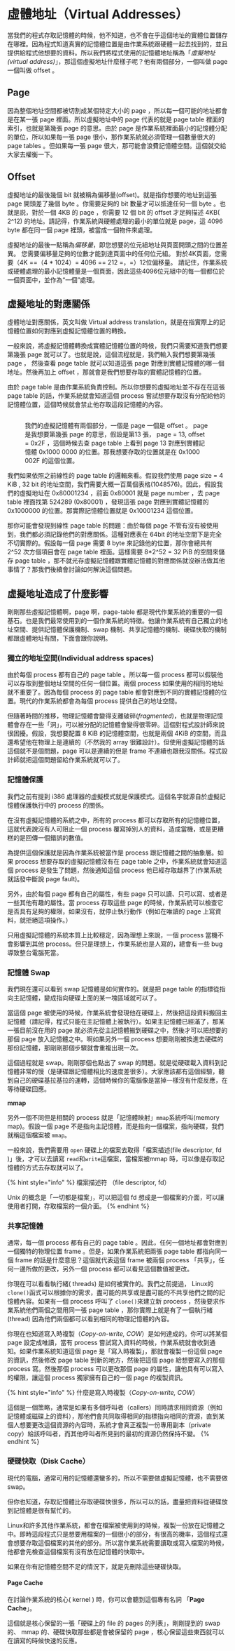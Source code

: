 # 虛體地址（Virtual Addresses）

當我們的程式存取記憶體的時候，他不知道，也不會在乎這個地址的實體位置儲存在哪裡。因為程式知道真實的記憶體位置是由作業系統跟硬體一起去找到的，並且提供給程式他想要的資料。所以我們將程式使用的記憶體地址稱為「_虛擬地址(virtual address)_」，那這個虛擬地址什麼樣子呢？他有兩個部分，一個叫做 page 一個叫做 offset 。

## Page

因為整個地址空間都被切割成某個特定大小的 page ，所以每一個可能的地址都會是在某一張 page 裡面。所以虛擬地址中的 page 代表的就是 page table 裡面的索引，也就是第幾張 page 的意思。由於 page 是作業系統裡面最小的記憶體分配的單位，所以如果每一張 page 很小，那作業系統就必須管理一個數量很大的 page tables 。但如果每一張 page 很大，那可能會浪費記憶體空間。這個就交給大家去權衡一下。

## Offset

虛擬地址的最後幾個 bit 就被稱為偏移量(offset)。就是指你想要的地址到這張 page 開頭差了幾個 byte 。你需要足夠的 bit 數量才可以抵達任何一個 byte 。也就是説，對於一個 4KB 的 page ，你需要 12 個 bit 的 offset 才足夠描述 4KB( 2^12) 的地址。請記得，作業系統與硬體處理的最小的單位就是 page，這 4096 byte 都在同一個 page 裡頭，被當成一個物件來處理。

虛擬地址的最後一點稱&#x70BA;_&#x504F;移量_，即您想要的位元組地址與頁面開頭之間的位置差異。 您需要偏移量足夠的位數才能到達頁面中的任何位元組。 對於4K頁面，您需要（4K ==（4 \* 1024）= 4096 == 212 =，=）12位偏移量。 請記住，作業系統或硬體處理的最小記憶體量是一個頁面，因此這些4096位元組中的每一個都位於一個頁面中，並作為“一個”處理。

## 虛擬地址的對應關係

虛體地址對應關係，英文叫做 Virtual address translation，就是在指實際上的記憶體位置如何對應到虛擬記憶體位置的轉換。

一般來說，將虛擬記憶體轉換成實體記憶體位置的時候，我們只需要知道我們想要第幾張 page 就可以了。也就是說，這個流程就是，我們輸入我們想要第幾張 page ， 然後查看 page table 就可以知道這張 page 對應到實體記憶體的哪一個地址。然後再加上 offset ，那就會是我們想要存取的實體記憶體的位置。

由於  page table  是由作業系統負責控制。所以你想要的虛擬地址並不存在在這張 page table 的話，作業系統就會知道這個 process 嘗試想要存取沒有分配給他的記憶體位置，這個時候就會禁止他存取這段記憶體的內容。

<figure><img src="../.gitbook/assets/virtaddress.svg" alt=""><figcaption><p>我們的虛擬記憶體有兩個部分，一個是 page 一個是 offset 。 page 是我想要第幾張 page 的意思，假設是第13 張， page = 13, offset = 0x2F ，這個時候去查 page table 上看到 page 13 對應到實體記憶體 0x1000 0000 的位置。那我想要存取的位置就是在 0x1000 002F 的這個位置。</p></figcaption></figure>

我們如果依照之前線性的 page table 的邏輯來看。假設我們使用 page size = 4 KiB , 32 bit 的地址空間，我們需要大概一百萬個表格(1048576)。因此，假設我們的虛擬地址在 0x80001234 ，前面 0x80001 就是 page number ，去 page table 裡面找第 524289 (0x80001) ，發現這張 page 對應到實體記憶體的 0x1000000 的位置。那實際記憶體位置就是 0x10001234 這個位置。

那你可能會發現到線性 page table 的問題：由於每個 page 不管有沒有被使用到，我們都必須記錄他們的對應關係。這種對應表在 64bit 的地址空間下是完全不切實際的。假設每一個 page 需要 8 byte 來記錄他的位置，那你會總共有 2^52 次方個項目會在 page table 裡面。這樣需要 8\*2^52 = 32 PiB 的空間來儲存 page table ，那不就光存虛擬記憶體跟實體記憶體的對應關係就沒辦法做其他事情了？那我們後續會討論如何解決這個問題。

## 虛擬地址造成了什麼影響

剛剛那些虛擬記憶體啊，page 啊，page-table 都是現代作業系統的重要的一個基石。也是我們最常使用到的一個作業系統的特徵。他讓作業系統有自己獨立的地址空間、提供記憶體保護機制、swap 機制、共享記憶體的機制、硬碟快取的機制都跟虛體地址有關，下面會跟你說明。

### 獨立的地址空間(Individual address spaces)

由於每個 process 都有自己的 page table 。所以每一個 process 都可以假裝他可以存取到整個地址空間的任何一個位置。兩個 process 如果使用的相同的地址就不重要了。因為每個 process 的 page table 都會對應到不同的實體記憶體的位置。現代的作業系統都會為每個 process 提供自己的地址空間。

但隨著時間的推移，物理記憶體會變得支離破碎(_fragmented_)，也就是物理記憶體會存在一些「洞」，可以被分配的記憶體會變得很零碎。這個對程式設計師來說很困擾。假設，我想要配置 8 KiB 的記憶體空間，也就是兩個 4KiB 的空間，而且還希望他在物理上是連續的（不然我的 array 很難設計）。但使用虛擬記憶體的話這個就不是個問題，page 可以是連續的但是 frame 不連續也跟我沒關係。程式設計師就把這個問題留給作業系統就可以了。

### 記憶體保護

我們之前有提到 i386 處理器的虛擬模式就是保護模式。這個名字就源自於虛擬記憶體保護執行中的 process 的關係。

在沒有虛擬記憶體的系統之中，所有的 process 都可以存取所有的記憶體位置，這就代表說沒有人可阻止一個 process 覆寫掉別人的資料，造成當機，或是更糟糕的是回傳一個錯誤的數值。

為提供這個保護就是因為作業系統被當作是 process 跟記憶體之間的抽象層。如果 process 想要存取的虛擬記憶體沒有在 page table 之中，作業系統就會知道這個 process 是發生了問題，然後通知這個 process 他已經存取越界了(作業系統就話發中斷說 page fault)。

另外，由於每個 page 都有自己的屬性，有些 page 只可以讀、只可以寫、或者是一些其他有趣的屬性。當 process 存取這些 page 的時候，作業系統可以檢查它是否具有足夠的權限，如果沒有，就停止執行動作（例如在唯讀的 page 上寫資料，就拒絕這項操作。）

只用虛擬記憶體的系統本質上比較穩定，因為理想上來說，一個 process 當機不會影響到其他 process。但只是理想上，作業系統也是人寫的，總會有一些 bug 導致整台電腦死當。

### 記憶體 Swap

我們現在還可以看到 swap 記憶體是如何實作的。就是把 page table 的指標從指向主記憶體，變成指向硬碟上面的某一塊區域就可以了。

當這個 page 被使用的時候，作業系統會發現他在硬碟上，然後把這段資料搬回主記憶體（請記得，程式只能在主記憶體上被執行）。如果主記憶體已經滿了，那某一張目前沒在用的 page 就必須先從主記憶體搬到硬碟之中，然後才可以把想要的那個 page 放入記憶體之中。啊如果另外一個 process 想要剛剛被換進去硬碟的那份記憶體，那剛剛那個步驟就會重複出現一次。

這個過程就是 swap。剛剛那個也點出了 swap 的問題。就是從硬碟載入資料到記憶體非常的慢（是硬碟跟記憶體相比的速度差很多）。大家應該都有這個經驗，聽到自己的硬碟基拉基拉的運轉，這個時候你的電腦像是當掉一樣沒有什麼反應，在等待硬碟回應。

**mmap**

另外一個不同但是相關的 process 就是「記憶體映射」`mmap`系統呼叫(memory map)。假設一個 page 不是指向主記憶體，而是指向一個檔案，指向硬碟，我們就稱這個檔案被 `mmap`。

一般來說，我們需要用 `open` 硬碟上的檔案去取得「檔案描述(file descriptor, fd )」後，才可以去讀寫 `read`和`write`這檔案，當檔案被mmap 時，可以像是存取記憶體的方式去存取就可以了。

{% hint style="info" %}
檔案描述符 （file descriptor, fd）

Unix 的概念是「一切都是檔案」，可以把這個 fd 想成是一個檔案的介面，可以讓使用者打開，存取檔案的一個介面。
{% endhint %}

### 共享記憶體

通常，每一個 process 都有自己的 page table 。因此，任何一個地址都會對應到一個獨特的物理位置 frame 。但是，如果作業系統把兩張 page table 都指向同一個 frame 的話是什麼意思？這個就代表這個 frame 被兩個 process 「共享」，任何一邊所做的更改，另外一個 process 都可以看見這個數值被更改。

你現在可以看看執行緒( threads) 是如何被實作的。我們之前提過， Linux的`clone()`函式可以根據你的需求，盡可能的共享或是盡可能的不共享他們之間的記憶體內容。如果有一個 process 呼叫了 `clone()`來建立新 process ，然後要求作業系統他們兩個之間用同一張 page table ，那你實際上就是有了一個執行緒(thread) 因為他們兩個都可以看到相同的物理記憶體的內容。

你現在也知道寫入時複製（_Copy-on-write, COW_）是如何達成的。你可以將某個 page 設定成唯讀，當有 process 嘗試寫入資料的時候，作業系統就會收到通知。如果作業系統知道這個 page 是「寫入時複製」，那就會複製一份這個 page 的資訊，然後修改 page table 到新的地方，然後把這個 page 給想要寫入的那個 process 寫。然後那個 process 可以更改那個 page 的屬性，讓他具有可以寫入的權限，讓這個 process 獨家擁有自己的一個 page 的複製資訊。

{% hint style="info" %}
什麼是寫入時複製（_Copy-on-write, COW_）

這個是一個策略，通常是如果有多個呼叫者（callers）同時請求相同資源（例如記憶體或磁碟上的資料），那他們會共同取得相同的指標指向相同的資源，直到某個人想要更改這個資源的內容時，系統才會真正複製一份專用副本（private copy）給該呼叫者，而其他呼叫者所見到的最初的資源仍然保持不變。
{% endhint %}

### 硬碟快取（Disk Cache）

現代的電腦，通常可用的記憶體還蠻多的，所以不需要做虛擬記憶體，也不需要做 swap。

但你也知道，存取記憶體比存取硬碟快很多，所以可以的話，盡量把資料從硬碟放到記憶體是很有幫忙的。

Linux和許多其他作業系統，都會在檔案被使用到的時候，複製一份放在記憶體之中。即時這段程式只是想要用檔案的一個很小的部分，有很高的機率，這個程式還會想要存取這個檔案的其他的部分。所以當作業系統需要讀取或寫入檔案的時候，他都會先檢查這個檔案有沒有放在記憶體的快取中。

如果在你有記憶體空間不足的情況下，就是先刪除這些硬碟快取。

#### **Page Cache**

在討論作業系統的核心( kernel ) 時，你可以會聽到這個專有名詞 「**Page Cache**」。

這個就是核心保留的一張「硬碟上的 file 的 pages  的列表」，剛剛提到的 swap的、 mmap 的、硬碟快取那些都是會被保留的 page ，核心保留這些東西就可以在讀寫的時候快速的反應。

